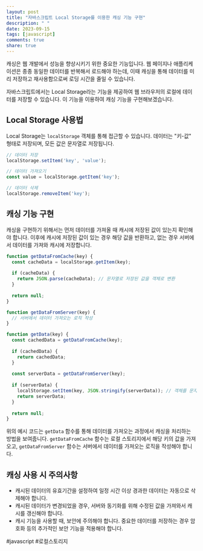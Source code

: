 ```yaml
---
layout: post
title: "자바스크립트 Local Storage를 이용한 캐싱 기능 구현"
description: " "
date: 2023-09-15
tags: [javascript]
comments: true
share: true
---
```


캐싱은 웹 개발에서 성능을 향상시키기 위한 중요한 기능입니다. 웹 페이지나 애플리케이션은 종종 동일한 데이터를 반복해서 로드해야 하는데, 이때 캐싱을 통해 데이터를 미리 저장하고 재사용함으로써 로딩 시간을 줄일 수 있습니다.

자바스크립트에서는 Local Storage라는 기능을 제공하여 웹 브라우저의 로컬에 데이터를 저장할 수 있습니다. 이 기능을 이용하여 캐싱 기능을 구현해보겠습니다.

## Local Storage 사용법

Local Storage는 `localStorage` 객체를 통해 접근할 수 있습니다. 데이터는 "키-값" 형태로 저장되며, 모든 값은 문자열로 저장됩니다.

```javascript
// 데이터 저장
localStorage.setItem('key', 'value');

// 데이터 가져오기
const value = localStorage.getItem('key');

// 데이터 삭제
localStorage.removeItem('key');
```

## 캐싱 기능 구현

캐싱을 구현하기 위해서는 먼저 데이터를 가져올 때 캐시에 저장된 값이 있는지 확인해야 합니다. 이후에 캐시에 저장된 값이 있는 경우 해당 값을 반환하고, 없는 경우 서버에서 데이터를 가져와 캐시에 저장합니다.

```javascript
function getDataFromCache(key) {
  const cacheData = localStorage.getItem(key);
  
  if (cacheData) {
    return JSON.parse(cacheData); // 문자열로 저장된 값을 객체로 변환
  }
  
  return null;
}

function getDataFromServer(key) {
  // 서버에서 데이터 가져오는 로직 작성
}

function getData(key) {
  const cachedData = getDataFromCache(key);
  
  if (cachedData) {
    return cachedData;
  }
  
  const serverData = getDataFromServer(key);
  
  if (serverData) {
    localStorage.setItem(key, JSON.stringify(serverData)); // 객체를 문자열로 변환하여 저장
    return serverData;
  }
  
  return null;
}
```

위의 예시 코드는 `getData` 함수를 통해 데이터를 가져오는 과정에서 캐싱을 처리하는 방법을 보여줍니다. `getDataFromCache` 함수는 로컬 스토리지에서 해당 키의 값을 가져오고, `getDataFromServer` 함수는 서버에서 데이터를 가져오는 로직을 작성해야 합니다.

## 캐싱 사용 시 주의사항

- 캐시된 데이터의 유효기간을 설정하여 일정 시간 이상 경과한 데이터는 자동으로 삭제해야 합니다.
- 캐시된 데이터가 변경되었을 경우, 서버와 동기화를 위해 수정된 값을 가져와서 캐시를 갱신해야 합니다.
- 캐시 기능을 사용할 때, 보안에 주의해야 합니다. 중요한 데이터를 저장하는 경우 암호화 등의 추가적인 보안 기능을 적용해야 합니다.

#javascript #로컬스토리지